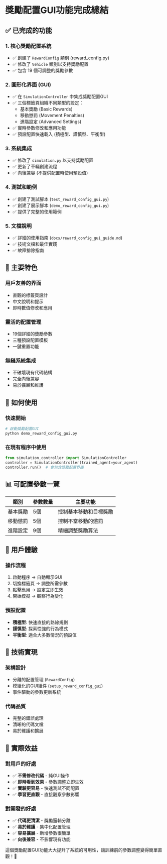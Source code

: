 # 獎勵配置GUI功能完成總結

## ✅ 已完成的功能

### 1. 核心獎勵配置系統

- ✅ 創建了 `RewardConfig` 類別 (reward_config.py)
- ✅ 修改了 `Vehicle` 類別以支持獎勵配置
- ✅ 包含 19 個可調整的獎勵參數

### 2. 圖形化界面 (GUI)

- ✅ 在 `SimulationController` 中集成獎勵配置GUI
- ✅ 三個標籤頁組織不同類型的設定：
  - 基本獎勵 (Basic Rewards)
  - 移動懲罰 (Movement Penalties)
  - 進階設定 (Advanced Settings)
- ✅ 實時參數修改和應用功能
- ✅ 預設配置快速載入 (積極型、謹慎型、平衡型)

### 3. 系統集成

- ✅ 修改了 `simulation.py` 以支持獎勵配置
- ✅ 更新了車輛創建流程
- ✅ 向後兼容 (不提供配置時使用預設值)

### 4. 測試和範例

- ✅ 創建了測試腳本 (`test_reward_config_gui.py`)
- ✅ 創建了展示腳本 (`demo_reward_config_gui.py`)
- ✅ 提供了完整的使用範例

### 5. 文檔說明

- ✅ 詳細的使用指南 (`docs/reward_config_gui_guide.md`)
- ✅ 技術文檔和最佳實踐
- ✅ 故障排除指南

## 🎯 主要特色

### 用戶友善的界面

- 直觀的標籤頁設計
- 中文說明和提示
- 即時數值修改和應用

### 靈活的配置管理

- 19個詳細的獎勵參數
- 三種預設配置模板
- 一鍵重置功能

### 無縫系統集成

- 不破壞現有代碼結構
- 完全向後兼容
- 易於擴展和維護

## 🚀 如何使用

### 快速開始

```bash
# 啟動獎勵配置GUI
python demo_reward_config_gui.py
```

### 在現有程序中使用

```python
from simulation_controller import SimulationController
controller = SimulationController(trained_agent=your_agent)
controller.run()  # 會包含獎勵配置界面
```

## 📊 可配置參數一覽

| 類別 | 參數數量 | 主要功能 |
|------|----------|----------|
| 基本獎勵 | 5個 | 控制基本移動和目標獎勵 |
| 移動懲罰 | 5個 | 控制不當移動的懲罰 |
| 進階設定 | 9個 | 精細調整獎勵算法 |

## 🎨 用戶體驗

### 操作流程

1. 啟動程序 → 自動顯示GUI
2. 切換標籤頁 → 調整所需參數  
3. 點擊應用 → 設定立即生效
4. 開始模擬 → 觀察行為變化

### 預設配置

- **積極型**: 快速直接的路線規劃
- **謹慎型**: 探索性強的行為模式
- **平衡型**: 適合大多數情況的預設值

## 🔧 技術實現

### 架構設計

- 分離的配置管理 (`RewardConfig`)
- 模組化的GUI組件 (`setup_reward_config_gui`)
- 事件驅動的參數更新系統

### 代碼品質

- 完整的錯誤處理
- 清晰的代碼文檔
- 易於維護和擴展

## 🎉 實際效益

### 對用戶的好處

- ✅ **不需修改代碼** - 純GUI操作
- ✅ **即時看到效果** - 參數調整立即生效
- ✅ **實驗更容易** - 快速測試不同配置
- ✅ **學習更直觀** - 直接觀察參數影響

### 對開發的好處

- ✅ **代碼更清潔** - 獎勵邏輯分離
- ✅ **易於維護** - 集中化配置管理
- ✅ **容易擴展** - 新增參數很簡單
- ✅ **向後兼容** - 不影響現有功能

這個獎勵配置GUI功能大大提升了系統的可用性，讓訓練前的參數調整變得簡單直觀！🎯
